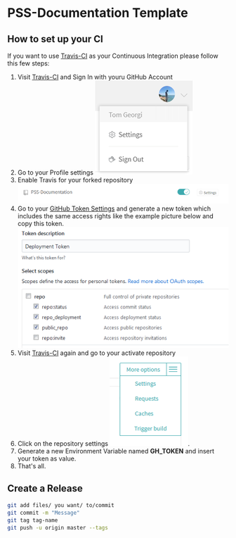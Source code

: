 # PSS-Documentation Template
## How to set up your CI

If you want to use [Travis-CI](https://travis-ci.org/) as your Continuous Integration please follow this few steps:

1. Visit [Travis-CI](https://travis-ci.org/) and Sign In with youru GitHub Account
2. Go to your Profile settings ![](https://github.com/TomGeorgi/PSS-Documentation/blob/template/graphics/readme_graphics/github_settings.png)
3. Enable Travis for your forked repository ![](https://github.com/TomGeorgi/PSS-Documentation/blob/template/graphics/readme_graphics/enable_travis.png)
4. Go to your [GitHub Token Settings](https://github.com/settings/tokens) and generate a new token which includes the same access rights like the example picture below and copy this token. ![](https://github.com/TomGeorgi/PSS-Documentation/blob/template/graphics/readme_graphics/token_settings.png)
5. Visit [Travis-CI](https://travis-ci.org/) again and go to your activate repository
6.  Click on the repository settings ![](https://github.com/TomGeorgi/PSS-Documentation/blob/template/graphics/readme_graphics/travis_repo_settings.png).
7. Generate a new Environment Variable named **GH_TOKEN** and insert your token as value.
8. That's all.

## Create a Release
```bash
git add files/ you want/ to/commit
git commit -m "Message"
git tag tag-name
git push -u origin master --tags
```




